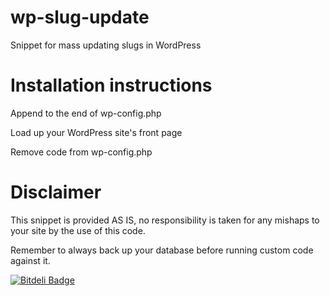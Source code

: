 wp-slug-update
==============

Snippet for mass updating slugs in WordPress


Installation instructions
==============

Append to the end of wp-config.php

Load up your WordPress site's front page

Remove code from wp-config.php


Disclaimer
==============

This snippet is provided AS  IS, no responsibility is taken for any mishaps to your site by the use of this code.

Remember to always back up your database before running custom code against it.

[![Bitdeli Badge](https://d2weczhvl823v0.cloudfront.net/Clorith/wp-slug-update/trend.png)](https://bitdeli.com/free "Bitdeli Badge")

